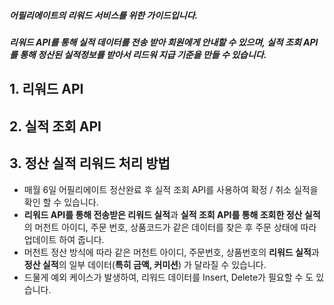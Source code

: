 ##### 어필리에이트의 리워드 서비스를 위한 가이드입니다.

##### 리워드  API를 통해 실적 데이터를 전송 받아 회원에게 안내할 수 있으며, 실적 조회 API를 통해 정산된 실적정보를 받아서 리드워 지급 기준을 만들 수 있습니다.



## 1. <a link="https%3A%2F%2Fgithub.com%2Flinkprice%2FAffiliateSetup%2Fblob%2Fmaster%2Fdocs%2F%EB%A6%AC%EC%9B%8C%EB%93%9C_%EC%98%A4%ED%94%88_API.md">리워드 API</a>



## 2. <a link="https://github.com/linkprice/AffiliateSetup/blob/master/docs/%EC%8B%A4%EC%A0%81_%EC%A1%B0%ED%9A%8C_%EC%98%A4%ED%94%88_API_v1.6.md">실적 조회 API</a>



## 3. 정산 실적 리워드 처리 방법

* 매월 6일 어필리에이트 정산완료 후 실적 조회 API를 사용하여 확정 / 취소 실적을 확인 할 수 있습니다.
* **리워드 API를 통해 전송받은 리워드 실적**과 **실적 조회 API를 통해 조회한 정산 실적**의 머천트 아이디, 주문 번호, 상품코드가 같은 데이터를 찾은 후 주문 상태에 따라 업데이트 하여 줍니다.
* 머천트 정산 방식에 따라 같은 머천트 아이디, 주문번호, 상품번호의 **리워드 실적**과 **정산 실적**의 일부 데이터(**특히 금액, 커미션**) 가 달라질 수 있습니다.
* 드물게 예외 케이스가 발생하여, 리워드 데이터를 Insert, Delete가 필요할 수 도 있습니다.

